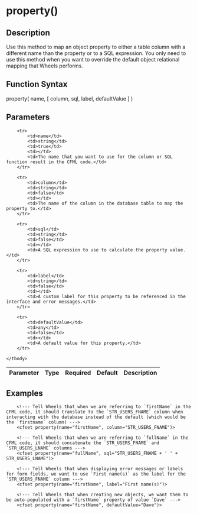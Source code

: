 # property()

## Description
Use this method to map an object property to either a table column with a different name than the property or to a SQL expression. You only need to use this method when you want to override the default object relational mapping that Wheels performs.

## Function Syntax
property( name, [ column, sql, label, defaultValue ] )


## Parameters
<table>
	<thead>
		<tr>
			<th>Parameter</th>
			<th>Type</th>
			<th>Required</th>
			<th>Default</th>
			<th>Description</th>
		</tr>
	</thead>
	<tbody>
		
		<tr>
			<td>name</td>
			<td>string</td>
			<td>true</td>
			<td></td>
			<td>The name that you want to use for the column or SQL function result in the CFML code.</td>
		</tr>
		
		<tr>
			<td>column</td>
			<td>string</td>
			<td>false</td>
			<td></td>
			<td>The name of the column in the database table to map the property to.</td>
		</tr>
		
		<tr>
			<td>sql</td>
			<td>string</td>
			<td>false</td>
			<td></td>
			<td>A SQL expression to use to calculate the property value.</td>
		</tr>
		
		<tr>
			<td>label</td>
			<td>string</td>
			<td>false</td>
			<td></td>
			<td>A custom label for this property to be referenced in the interface and error messages.</td>
		</tr>
		
		<tr>
			<td>defaultValue</td>
			<td>any</td>
			<td>false</td>
			<td></td>
			<td>A default value for this property.</td>
		</tr>
		
	</tbody>
</table>


## Examples
	
		<!--- Tell Wheels that when we are referring to `firstName` in the CFML code, it should translate to the `STR_USERS_FNAME` column when interacting with the database instead of the default (which would be the `firstname` column) --->
		<cfset property(name="firstName", column="STR_USERS_FNAME")>

		<!--- Tell Wheels that when we are referring to `fullName` in the CFML code, it should concatenate the `STR_USERS_FNAME` and `STR_USERS_LNAME` columns --->
		<cfset property(name="fullName", sql="STR_USERS_FNAME + ' ' + STR_USERS_LNAME")>

		<!--- Tell Wheels that when displaying error messages or labels for form fields, we want to use `First name(s)` as the label for the `STR_USERS_FNAME` column --->
		<cfset property(name="firstName", label="First name(s)")>

		<!--- Tell Wheels that when creating new objects, we want them to be auto-populated with a `firstName` property of value `Dave` --->
		<cfset property(name="firstName", defaultValue="Dave")>

